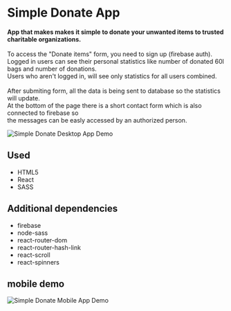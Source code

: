 # Simple Donate App

<b>App that makes makes it simple to donate your unwanted items to trusted charitable organizations.</b><br/><br/>
To access the "Donate items" form, you need to sign up (firebase auth).<br/> 
Logged in users can see their personal statistics like number of donated 60l bags and number of donations.<br/> 
Users who aren't logged in, will see only statistics for all users combined. <br/><br/>
After submiting form, all the data is being sent to database so the statistics will update.<br/>
At the bottom of the page there is a short contact form which is also connected to firebase so <br/>
the messages can be easly accessed by an authorized person.

![Simple Donate Desktop App Demo](demo/app-demo.gif)

## Used

- HTML5
- React
- SASS

## Additional dependencies

- firebase
- node-sass
- react-router-dom
- react-router-hash-link
- react-scroll
- react-spinners

## mobile demo

![Simple Donate Mobile App Demo](demo/mobile-app.gif)

